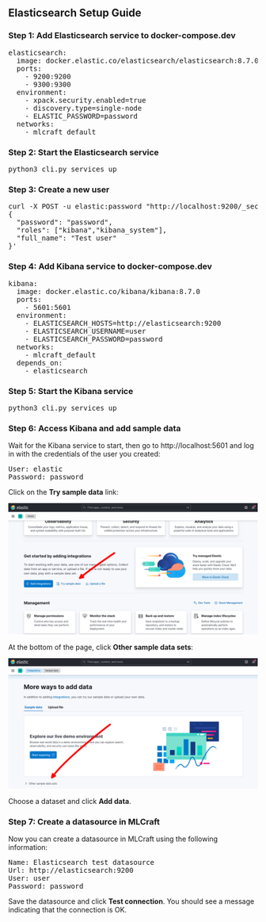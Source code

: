 ## Elasticsearch Setup Guide

### Step 1: Add Elasticsearch service to docker-compose.dev

<pre>
elasticsearch:
  image: docker.elastic.co/elasticsearch/elasticsearch:8.7.0
  ports:
    - 9200:9200
    - 9300:9300
  environment:
    - xpack.security.enabled=true
    - discovery.type=single-node
    - ELASTIC_PASSWORD=password
  networks:
    - mlcraft_default
</pre>

### Step 2: Start the Elasticsearch service

<pre>
python3 cli.py services up
</pre>

### Step 3: Create a new user

<pre>
curl -X POST -u elastic:password "http://localhost:9200/_security/user/user" -H 'Content-Type: application/json' -d'
{
  "password": "password",
  "roles": ["kibana","kibana_system"],
  "full_name": "Test user"
}'
</pre>

### Step 4: Add Kibana service to docker-compose.dev

<pre>
kibana:
  image: docker.elastic.co/kibana/kibana:8.7.0
  ports:
    - 5601:5601
  environment:
    - ELASTICSEARCH_HOSTS=http://elasticsearch:9200
    - ELASTICSEARCH_USERNAME=user
    - ELASTICSEARCH_PASSWORD=password
  networks:
    - mlcraft_default
  depends_on:
    - elasticsearch
</pre>

### Step 5: Start the Kibana service

<pre>
python3 cli.py services up
</pre>

### Step 6: Access Kibana and add sample data

Wait for the Kibana service to start, then go to http://localhost:5601 and log in with the credentials of the user you created:

<pre>
User: elastic
Password: password
</pre>

Click on the **Try sample data** link:

![Try sample data screenshot](/docs/images/elasticsearch1.png)

At the bottom of the page, click **Other sample data sets**:

![Other sample data sets screenshot](/docs/images/elasticsearch2.png)

Choose a dataset and click **Add data**.

### Step 7: Create a datasource in MLCraft

Now you can create a datasource in MLCraft using the following information:

<pre>
Name: Elasticsearch test datasource
Url: http://elasticsearch:9200
User: user
Password: password
</pre>

Save the datasource and click **Test connection**. You should see a message indicating that the connection is OK.
